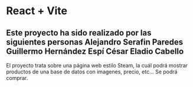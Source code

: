 # React + Vite
Este proyecto ha sido realizado por las siguientes personas
Alejandro Serafin Paredes
Guillermo Hernández Espí
César Eladio Cabello
-------------------------------------------
El proyecto trata sobre una página web estilo Steam, la cuál podrá mostrar productos
de una base de datos con imagenes, precio, etc...
Se podrá comprar.